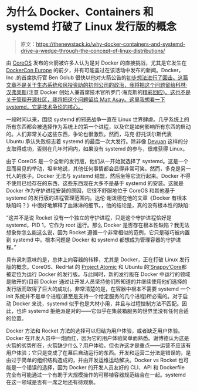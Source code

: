 # 为什么 Docker、Containers 和 systemd 打破了 Linux 发行版的概念

> 原文：<https://thenewstack.io/why-docker-containers-and-systemd-drive-a-wedge-through-the-concept-of-linux-distributions/>

由 [CoreOS](https://coreos.com/) 发布的火箭被许多人认为是对 Docker 的直接挑战，尤其是它发生在 [DockerCon Europe](http://europe.dockercon.com/) 的前夕，并有可能盖过在该活动中发布的新闻。Docker，Inc .的首席执行官 Ben Golub 很快以他对火箭公告的[初步想法进行了回击。这篇文章不是关于生态系统和风投资助的初创公司的政治，我将把这个问题留给](http://blog.docker.com/2014/12/initial-thoughts-on-the-rocket-announcement/)[科林·汉弗莱斯](http://blog.hatofmonkeys.com/blog/2014/12/03/docker)(注意 Docker 创始人兼首席技术官所罗门·海克斯的[精彩回应)。这也不是关于管理开源社区，我将把这个问题留给 Matt Asay。这里我想看一下 systemd，它是技术争论的核心。](http://blog.hatofmonkeys.com/blog/2014/12/03/docker/#comment-1723725845)

一段时间以来，围绕 systemd 的邪恶战争一直在 Linux 世界肆虐。几乎系统上的所有东西都会被选择作为系统上的第一个进程，以及它是如何影响所有东西的启动的。人们非常关心这些东西，争论也很激烈。然而，马克·舒托沃尔斯代表 Ubuntu 承认失败标志着 systemd 的最后一次大发行。除非像 [Devuan](https://devuan.org/) 这样的分支取得成功，否则在几年时间内，如果没有 systemd 的参与，很难获得 Linux。

由于 CoreOS 是一个全新的发行版，他们从一开始就选择了 systemd。这是一个显而易见的举动，坦率地说，其他任何事情都会显得非常可笑。然而，多克是另一代人的孩子。Docker 无法与 systemd 结盟，然后坐等它流行起来。Docker 不得不使用已经存在的东西，这些东西现在大多不是基于 systemd 的安装。这就是 Docker 作为守护进程安装的原因，它很不舒服地位于 CoreOS 和其他基于 systemd 的发行版的进程管理范围内。达伦·谢泼德在他的文章《Docker 有根本缺陷吗？》中很好地解释了血淋淋的细节。，他的结论是，真的没有根本性的缺陷:

“这并不是说 Rocket 没有一个独立的守护进程，只是这个守护进程恰好是 systemd，PID 1，它作为 root 运行。那么 Docker 是否存在根本性缺陷？我无法想象你怎么能这么说，因为 Rocket 遵循一个非常相似的范例，它只是碰巧被内置到 systemd 中。根本问题是 Docker 和 systemd 都想成为管理容器的守护进程。”

具有讽刺意味的是，总体上向容器的转移，尤其是 Docker，正在打破 Linux 发行版的概念。CoreOS、RedHat 的 [Project Atomic](http://www.projectatomic.io/) 和 Ubuntu 的[‘Snappy’Core](http://www.ubuntu.com/cloud/tools/snappy)都被定位为运行 Docker 的发行版。与此同时，新的发行版在 Docker 中运行的领域是敞开的(目前 Docker 通过让开发人员坚持他们所知道的并继续使用他们选择的发行版而取得了巨大的成功)。非常清楚的是，在容器中根本不需要 systemd 一个 init 系统并不是单个进程(甚至是支持一个给定服务的几个进程)所必需的。对于启动 Docker 来说，systemd 似乎也是大材小用，并且与过程控制方法不匹配。因此，也许 systemd 拒绝派是对的——它似乎在集装箱服务的世界里没有任何合适的位置。

Docker 方法和 Rocket 方法的选择可以归结为用户体验，或者缺乏用户体验。Docker 在开发人员中一炮而红，因为它的用户体验简单而熟悉。谢博德认为这是火箭的劣势所在，火箭缺少什么？用户体验。但也许这才是重点——运营不应该有用户体验；它只是变成了在幕后自动运行的东西。开发和运营二分法是错误的，是由过于简单的组织结构造成的，并由开发运维运动解决。Docker vs Rocket 也可能是一个错误的选择，因为 Docker 的开发人员友好的 CLI、API 和 Dockerfile 完全有可能通过一个有助于大规模操作的可移植容器规范结合在一起。systemd 在这一领域是否有一席之地还有待观察。

<svg xmlns:xlink="http://www.w3.org/1999/xlink" viewBox="0 0 68 31" version="1.1"><title>Group</title> <desc>Created with Sketch.</desc></svg>